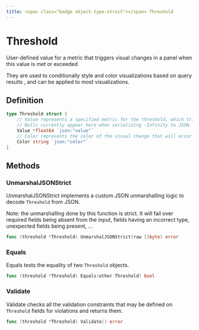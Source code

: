 ```yaml
---
title: <span class="badge object-type-struct"></span> Threshold
---
```

# <span class="badge object-type-struct"></span> Threshold

User-defined value for a metric that triggers visual changes in a panel when this value is met or exceeded

They are used to conditionally style and color visualizations based on query results , and can be applied to most visualizations.

## Definition

```go
type Threshold struct {
    // Value represents a specified metric for the threshold, which triggers a visual change in the dashboard when this value is met or exceeded.
    // Nulls currently appear here when serializing -Infinity to JSON.
    Value *float64 `json:"value"`
    // Color represents the color of the visual change that will occur in the dashboard when the threshold value is met or exceeded.
    Color string `json:"color"`
}
```
## Methods

### <span class="badge object-method"></span> UnmarshalJSONStrict

UnmarshalJSONStrict implements a custom JSON unmarshalling logic to decode `Threshold` from JSON.

Note: the unmarshalling done by this function is strict. It will fail over required fields being absent from the input, fields having an incorrect type, unexpected fields being present, …

```go
func (threshold *Threshold) UnmarshalJSONStrict(raw []byte) error
```

### <span class="badge object-method"></span> Equals

Equals tests the equality of two `Threshold` objects.

```go
func (threshold *Threshold) Equals(other Threshold) bool
```

### <span class="badge object-method"></span> Validate

Validate checks all the validation constraints that may be defined on `Threshold` fields for violations and returns them.

```go
func (threshold *Threshold) Validate() error
```

